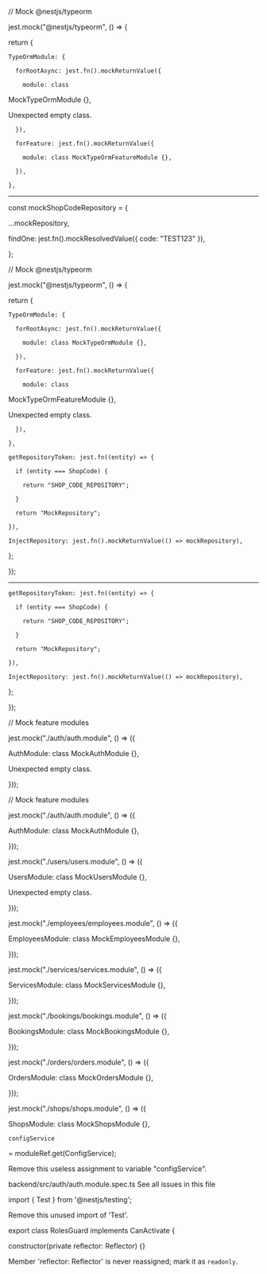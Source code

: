// Mock @nestjs/typeorm

jest.mock("@nestjs/typeorm", () => {

  return {

    TypeOrmModule: {

      forRootAsync: jest.fn().mockReturnValue({

        module: class
 MockTypeOrmModule {},

Unexpected empty class.

      }),

      forFeature: jest.fn().mockReturnValue({

        module: class MockTypeOrmFeatureModule {},

      }),

    },

--------------------------------------------------------------------------

const mockShopCodeRepository = {

  ...mockRepository,

  findOne: jest.fn().mockResolvedValue({ code: "TEST123" }),

};

// Mock @nestjs/typeorm

jest.mock("@nestjs/typeorm", () => {

  return {

    TypeOrmModule: {

      forRootAsync: jest.fn().mockReturnValue({

        module: class MockTypeOrmModule {},

      }),

      forFeature: jest.fn().mockReturnValue({

        module: class
 MockTypeOrmFeatureModule {},

Unexpected empty class.

      }),

    },

    getRepositoryToken: jest.fn((entity) => {

      if (entity === ShopCode) {

        return "SHOP_CODE_REPOSITORY";

      }

      return "MockRepository";

    }),

    InjectRepository: jest.fn().mockReturnValue(() => mockRepository),

  };

});

------------------------------------------------------------------------

    getRepositoryToken: jest.fn((entity) => {

      if (entity === ShopCode) {

        return "SHOP_CODE_REPOSITORY";

      }

      return "MockRepository";

    }),

    InjectRepository: jest.fn().mockReturnValue(() => mockRepository),

  };

});

// Mock feature modules

jest.mock("./auth/auth.module", () => ({

  AuthModule: class
 MockAuthModule {},

Unexpected empty class.

}));

// Mock feature modules

jest.mock("./auth/auth.module", () => ({

  AuthModule: class MockAuthModule {},

}));

jest.mock("./users/users.module", () => ({

  UsersModule: class
 MockUsersModule {},

Unexpected empty class.

}));

jest.mock("./employees/employees.module", () => ({

  EmployeesModule: class MockEmployeesModule {},

}));

jest.mock("./services/services.module", () => ({

  ServicesModule: class MockServicesModule {},

}));

jest.mock("./bookings/bookings.module", () => ({

  BookingsModule: class MockBookingsModule {},

}));

jest.mock("./orders/orders.module", () => ({

  OrdersModule: class MockOrdersModule {},

}));

jest.mock("./shops/shops.module", () => ({

  ShopsModule: class MockShopsModule {},

    configService
 = moduleRef.get<ConfigService>(ConfigService);

Remove this useless assignment to variable "configService".

backend/src/auth/auth.module.spec.ts
See all issues in this file

import { Test
 } from '@nestjs/testing';

Remove this unused import of 'Test'.

export class RolesGuard implements CanActivate {

  constructor(private
 reflector: Reflector) {}

Member 'reflector: Reflector' is never reassigned; mark it as `readonly`.

